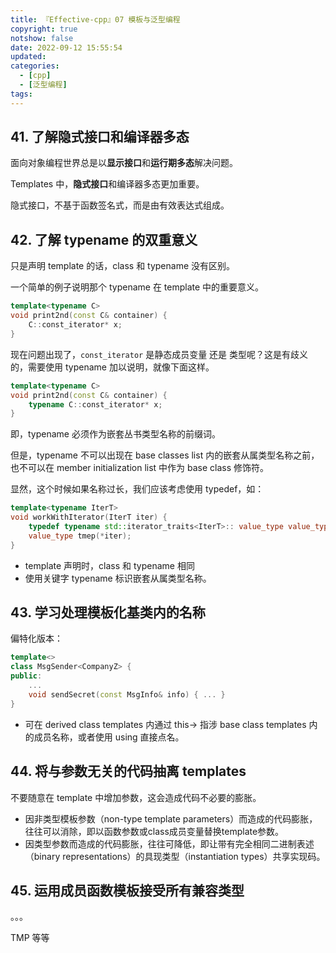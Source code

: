 ```yaml
---
title: 『Effective-cpp』07 模板与泛型编程
copyright: true
notshow: false
date: 2022-09-12 15:55:54
updated:
categories:
  - [cpp]
  - [泛型编程]
tags:
---
```


## 41. 了解隐式接口和编译器多态

面向对象编程世界总是以**显示接口**和**运行期多态**解决问题。

Templates 中，**隐式接口**和编译器多态更加重要。

隐式接口，不基于函数签名式，而是由有效表达式组成。

<!-- more -->

## 42. 了解 typename 的双重意义

只是声明 template 的话，class 和 typename 没有区别。

一个简单的例子说明那个 typename 在 template 中的重要意义。

```cpp
template<typename C>
void print2nd(const C& container) {
    C::const_iterator* x;
}
```

现在问题出现了，`const_iterator` 是静态成员变量 还是 类型呢？这是有歧义的，需要使用 typename 加以说明，就像下面这样。

```cpp
template<typename C>
void print2nd(const C& container) {
    typename C::const_iterator* x;
}
```

即，typename 必须作为嵌套丛书类型名称的前缀词。

但是，typename 不可以出现在 base classes list 内的嵌套从属类型名称之前，也不可以在 member  initialization list 中作为 base class 修饰符。

显然，这个时候如果名称过长，我们应该考虑使用 typedef，如：

```cpp
template<typename IterT>
void workWithIterator(IterT iter) {
    typedef typename std::iterator_traits<IterT>:: value_type value_type;
    value_type tmep(*iter);
}
```

+ template 声明时，class 和 typename 相同
+ 使用关键字 typename 标识嵌套从属类型名称。

## 43. 学习处理模板化基类内的名称

偏特化版本：

```cpp
template<>
class MsgSender<CompanyZ> {
public:
    ...
    void sendSecret(const MsgInfo& info) { ... }
}
```

+ 可在 derived class templates 内通过 this-> 指涉 base class templates 内的成员名称，或者使用 using 直接点名。

## 44. 将与参数无关的代码抽离 templates

不要随意在 template 中增加参数，这会造成代码不必要的膨胀。

+ 因非类型模板参数（non-type template parameters）而造成的代码膨胀，往往可以消除，即以函数参数或class成员变量替换template参数。
+ 因类型参数而造成的代码膨胀，往往可降低，即让带有完全相同二进制表述（binary representations）的具现类型（instantiation types）共享实现码。

## 45. 运用成员函数模板接受所有兼容类型

。。。

TMP 等等
